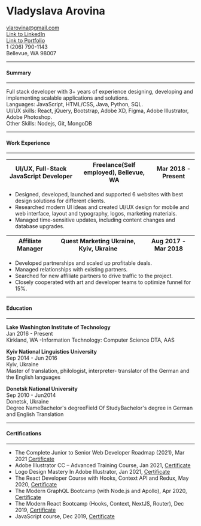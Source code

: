 Vladyslava Arovina
==============
vlarovina@gmail.com  
[Link to LinkedIn](https://www.linkedin.com/in/vlady-aro/)  
[Link to Portfolio](http://devflorum.com/)  
1 (206) 790-1143  
Bellevue, WA 98007
-------------------     ----------------------------
#### Summary
-------------------     ----------------------------
Full stack developer with 3+ years of experience designing, developing and implementing scalable applications and solutions.  
Languages: JavaScript, HTML/CSS, Java, Python, SQL.  
UI/UX skills: React, jQuery, Bootstrap, Adobe XD, Figma, Adobe Illustrator, Adobe Photoshop.  
Other Skills: Nodejs, Git, MongoDB
-------------------     ----------------------------
#### Work Experience
-------------------     ----------------------------
| UI/UX, Full-Stack JavaScript Developer      |Freelance(Self employed), Bellevue, WA| Mar 2018 - Present|
| ------ | ------ |------ |
- Designed, developed, launched and supported 6 websites with best design solutions for different clients.
- Researched modern UI ideas and created UI/UX design for mobile and web interface, layout and typography, logos, marketing materials.
- Managed time-sensitive updates, including content changes and database upgrades.

| Affiliate Manager |Quest Marketing Ukraine,  Kyiv, Ukraine| Aug 2017 - Mar 2018|
| ------ | ------ |------ |
- Developed partnerships and scaled up profitable deals.
- Managed relationships with existing partners.
- Searched for new affiliate partners to drive traffic to the project.
- Closely cooperated with art and developer teams to optimize funnel for 15%.
-------------------     ----------------------------
#### Education
-------------------     ---------------------------
**Lake Washington Institute of Technology**    
Jan 2016 - Present    
Kirkland, WA
-Information Technology: Computer Science DTA, AAS

**Kyiv National Linguistics University**   
Sep 2014 - Jun 2016  
Kyiv, Ukraine  
Master of translation, philologist, interpreter- translator of the German and the English languages  

**Donetsk National University**   
Sep 2010 - Jun2014     
Donetsk, Ukraine  
Degree NameBachelor's degreeField Of StudyBachelor's degree in German and English Translation
-------------------     ----------------------------
#### Certifications
-------------------     ----------------------------
* The Complete Junior to Senior Web Developer Roadmap (2021), Mar 2021 [Certificate](https://www.udemy.com/certificate/UC-55f64840-28f6-41c4-8a32-4de48eadb22a/)
* Adobe Illustrator CC – Advanced Training Course,  Jan 2021, [Certificate](https://www.udemy.com/certificate/UC-1e492859-4281-4781-853d-897ce8436e58/)
* Logo Design Mastery In Adobe Illustrator, Jan 2021, [Certificate](https://www.udemy.com/certificate/UC-0295501e-044d-4f1f-8a9b-b0e6e7ed68d5/)
* The React Developer Course with Hooks, Context API and Redux, May 2020, [Certificate](https://www.udemy.com/certificate/UC-052ce335-342a-4ec5-8b0c-9e136ee4ad08/)
* The Modern GraphQL Bootcamp (with Node.js and Apollo), Apr 2020, [Certificate](https://www.udemy.com/certificate/UC-2e2d42e6-ca08-4ab6-bd18-22f153af401a/)
* The Modern React Bootcamp (Hooks, Context, NextJS, Router), Dec 2019, [Certificate](https://www.udemy.com/certificate/UC-SWSTTOJZ/)
* JavaScript course, Dec 2019, [Certificate](https://www.sololearn.com/Certificate/1024-9457093/pdf/)


